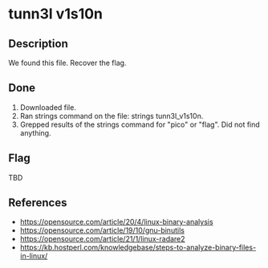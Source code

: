 # tunn3l v1s10n

## Description

We found this file. Recover the flag.

## Done

1. Downloaded file.
2. Ran strings command on the file: strings tunn3l_v1s10n.
3. Grepped results of the strings command for "pico" or "flag". Did not find anything. 

## Flag

TBD

## References

- https://opensource.com/article/20/4/linux-binary-analysis
- https://opensource.com/article/19/10/gnu-binutils
- https://opensource.com/article/21/1/linux-radare2
- https://kb.hostperl.com/knowledgebase/steps-to-analyze-binary-files-in-linux/

